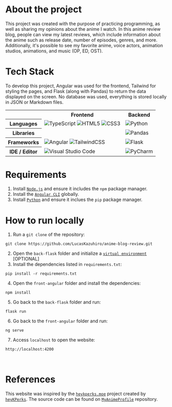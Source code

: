 # About the project
This project was created with the purpose of practicing programming, as well as sharing my opinions about the anime I watch. In this anime review blog, people can view my latest reviews, which include information about the anime such as release date, number of episodes, genres, and more. Additionally, it's possible to see my favorite anime, voice actors, animation studios, animations, and music (OP, ED, OST).

# Tech Stack
To develop this project, Angular was used for the frontend, Tailwind for styling the pages, and Flask (along with Pandas) to return the data displayed on the screen. No database was used, everything is stored locally in JSON or Markdown files.

<table align="center">
    <tr>
        <th></th>
        <th>
            Frontend
        </th>
        <th>
            Backend
        </th>
    </tr>
    <tr>
        <th>
            Languages
        </th>
        <td>
            <img alt="TypeScript" src="https://img.shields.io/badge/typescript-%23007ACC.svg?style=for-the-badge&logo=typescript&logoColor=white"/>
            <img alt="HTML5" src="https://img.shields.io/badge/html5-%23E34F26.svg?style=for-the-badge&logo=html5&logoColor=white"/>
            <img alt="CSS3" src="https://img.shields.io/badge/css3-%231572B6.svg?style=for-the-badge&logo=css3&logoColor=white"/>
        </td>
        <td>
            <img alt="Python" src="https://img.shields.io/badge/python-3670A0?style=for-the-badge&logo=python&logoColor=ffdd54"/>
        </td>
    </tr>
     <tr>
        <th>
            Libraries
        </th>
        <td></td>
        <td>
            <img alt="Pandas" src="https://img.shields.io/badge/pandas-%23150458.svg?style=for-the-badge&logo=pandas&logoColor=white"/>
        </td>
    </tr>
    <tr>
        <th>
            Frameworks
        </th>
        <td>
            <img alt="Angular" src="https://img.shields.io/badge/angular-%23DD0031.svg?style=for-the-badge&logo=angular&logoColor=white"/>
            <img alt="TailwindCSS" src="https://img.shields.io/badge/tailwindcss-%2338B2AC.svg?style=for-the-badge&logo=tailwind-css&logoColor=white"/>
        </td>
        <td>
            <img alt="Flask" src="https://img.shields.io/badge/flask-%23000.svg?style=for-the-badge&logo=flask&logoColor=white"/>
        </td>
    </tr>
    <tr>
        <th>
            IDE / Editor
        </th>
        <td>
            <img alt="Visual Studio Code" src="https://img.shields.io/badge/Visual%20Studio%20Code-0078d7.svg?style=for-the-badge&logo=visual-studio-code&logoColor=white"/>
        </td>
        <td>
            <img alt="PyCharm" src="https://img.shields.io/badge/pycharm-143?style=for-the-badge&logo=pycharm&logoColor=black&color=black&labelColor=green"/>
        </td>
    </tr>
</table>

# Requirements
1. Install [`Node.js`](https://nodejs.org/en) and ensure it includes the `npm` package manager.
2. Install the [`Angular CLI`](https://angular.dev/installation#install-angular-cli) globally.
3. Install [`Python`](https://www.python.org/downloads/) and ensure it inclues the `pip` package manager.

# How to run locally
1. Run a `git clone` of the repository:
```
git clone https://github.com/LucasKazuhiro/anime-blog-review.git
```
2. Open the `back-flask` folder and initialize a [`virtual environment`](https://flask.palletsprojects.com/en/stable/installation/#create-an-environment) [OPTIONAL]
3. Install the dependencies listed in `requirements.txt`:
```
pip install -r requirements.txt
```
4. Open the `front-angular` folder and install the dependencies:
```
npm install
```
5. Go back to the `back-flask` folder and run:
```
flask run
```
6. Go back to the `front-angular` folder and run:
```
ng serve
```
7. Access `localhost` to open the website:
```
http://localhost:4200
```

<br>

# References
This website was inspired by the [`heykperks.moe`](https://heykperks.moe/) project created by [`heyKPerks`](https://github.com/heyKPerks). The source code can be found on [`MyAnimeProfile`](https://github.com/heyKPerks/MyAnimeProfile) repository.
